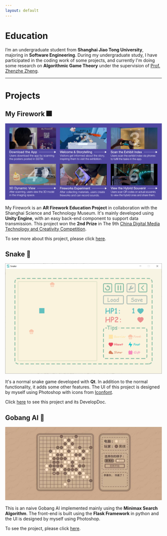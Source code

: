 ```yaml
---
layout: default
---
```


# Education

I’m an undergraduate student from **Shanghai Jiao Tong University**, majoring in **Software Engineering**. During my undergraduate study, I have participated in the coding work of some projects, and currently I'm doing some research on **Algorithmic Game Theory** under the supervision of [Prof. Zhenzhe Zheng](https://zhengzhenzhe220.github.io/).

---

# Projects

## My Firework 🎆

![](./assets/img/firework.jpg)

My Firework is an **AR Firework Education Project** in collaboration with the Shanghai Science and Technology Museum. It's mainly developed using **Unity Engine**, with an easy back-end component to support data transmission. This project won the **2nd Prize** in The 9th [China Digital Media Technology and Creativity Competition](http://mit.caai.cn/).



To see more about this project, please click [here](https://www.echoyixiao.cn/mySite/MyFirewroks/index.html).



## Snake 🐍

![](./assets/img/snake.png)

It's a normal snake game developed with **Qt**. In addition to the normal functionality, it adds some other features. The UI of this project is designed by myself using Photoshop with icons from [Iconfont](https://www.iconfont.cn/).



Click [here](https://github.com/Edersnow/SJTU_2019SE_Courses/tree/master/SEP(Software%20Engineering%20Practice)/proj1) to see this project and its DevelopDoc.



## Gobang AI 🎲

![](./assets/img/gobang.jpeg)

This is an naive Gobang AI implemented mainly using the **Minimax Search Algorithm**. The front-end is built using the **Flask Framework** in python and the UI is designed by myself using Photoshop.



To see the project, please click [here](https://github.com/Edersnow/Gobang).









